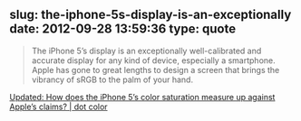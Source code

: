 slug: the-iphone-5s-display-is-an-exceptionally
date: 2012-09-28 13:59:36
type: quote
---

> The iPhone 5’s display is an exceptionally well-calibrated and accurate display for any kind of device, especially a smartphone. Apple has gone to great lengths to design a screen that brings the vibrancy of sRGB to the palm of your hand.

[Updated: How does the iPhone 5’s color saturation measure up against Apple’s claims? | dot color](http://dot-color.com/2012/09/27/how-does-the-iphone-5s-color-saturation-measure-up-against-apples-claims/)
